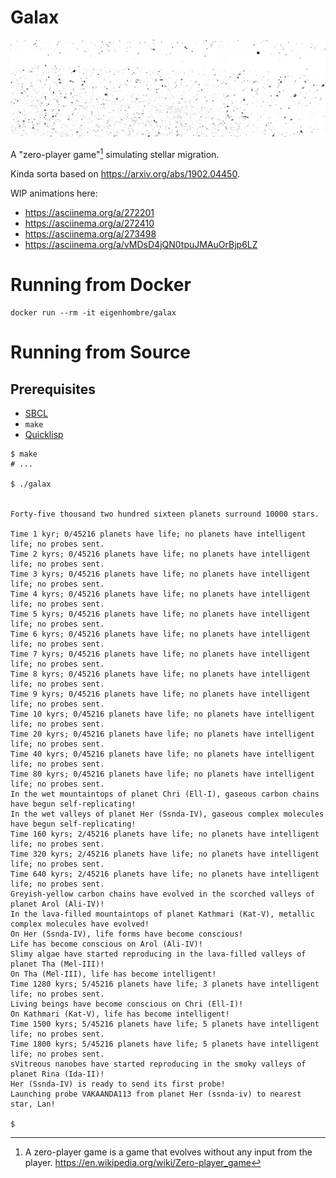 # Galax

<img src="/galaxbw.jpg" width="600">

A "zero-player game"[^1] simulating stellar migration.

[^1]: A zero-player game is a game that evolves without any input from the player. https://en.wikipedia.org/wiki/Zero-player_game

Kinda sorta based on https://arxiv.org/abs/1902.04450.

WIP animations here:
- https://asciinema.org/a/272201
- https://asciinema.org/a/272410
- https://asciinema.org/a/273498
- https://asciinema.org/a/vMDsD4jQN0tpuJMAuOrBjp6LZ

# Running from Docker

```
docker run --rm -it eigenhombre/galax
```

# Running from Source

## Prerequisites

- [SBCL](https://www.sbcl.org/)
- `make`
- [Quicklisp](https://www.quicklisp.org/beta/)

```
$ make
# ...

$ ./galax


Forty-five thousand two hundred sixteen planets surround 10000 stars.

Time 1 kyr; 0/45216 planets have life; no planets have intelligent life; no probes sent.
Time 2 kyrs; 0/45216 planets have life; no planets have intelligent life; no probes sent.
Time 3 kyrs; 0/45216 planets have life; no planets have intelligent life; no probes sent.
Time 4 kyrs; 0/45216 planets have life; no planets have intelligent life; no probes sent.
Time 5 kyrs; 0/45216 planets have life; no planets have intelligent life; no probes sent.
Time 6 kyrs; 0/45216 planets have life; no planets have intelligent life; no probes sent.
Time 7 kyrs; 0/45216 planets have life; no planets have intelligent life; no probes sent.
Time 8 kyrs; 0/45216 planets have life; no planets have intelligent life; no probes sent.
Time 9 kyrs; 0/45216 planets have life; no planets have intelligent life; no probes sent.
Time 10 kyrs; 0/45216 planets have life; no planets have intelligent life; no probes sent.
Time 20 kyrs; 0/45216 planets have life; no planets have intelligent life; no probes sent.
Time 40 kyrs; 0/45216 planets have life; no planets have intelligent life; no probes sent.
Time 80 kyrs; 0/45216 planets have life; no planets have intelligent life; no probes sent.
In the wet mountaintops of planet Chri (Ell-I), gaseous carbon chains have begun self-replicating!
In the wet valleys of planet Her (Ssnda-IV), gaseous complex molecules have begun self-replicating!
Time 160 kyrs; 2/45216 planets have life; no planets have intelligent life; no probes sent.
Time 320 kyrs; 2/45216 planets have life; no planets have intelligent life; no probes sent.
Time 640 kyrs; 2/45216 planets have life; no planets have intelligent life; no probes sent.
Greyish-yellow carbon chains have evolved in the scorched valleys of planet Arol (Ali-IV)!
In the lava-filled mountaintops of planet Kathmari (Kat-V), metallic complex molecules have evolved!
On Her (Ssnda-IV), life forms have become conscious!
Life has become conscious on Arol (Ali-IV)!
Slimy algae have started reproducing in the lava-filled valleys of planet Tha (Mel-III)!
On Tha (Mel-III), life has become intelligent!
Time 1280 kyrs; 5/45216 planets have life; 3 planets have intelligent life; no probes sent.
Living beings have become conscious on Chri (Ell-I)!
On Kathmari (Kat-V), life has become intelligent!
Time 1500 kyrs; 5/45216 planets have life; 5 planets have intelligent life; no probes sent.
Time 1800 kyrs; 5/45216 planets have life; 5 planets have intelligent life; no probes sent.
sVitreous nanobes have started reproducing in the smoky valleys of planet Rina (Ida-II)!
Her (Ssnda-IV) is ready to send its first probe!
Launching probe VAKAANDA113 from planet Her (ssnda-iv) to nearest star, Lan!

$
```
